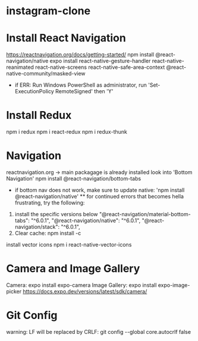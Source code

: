 # instagram-clone


# Install React Navigation
https://reactnavigation.org/docs/getting-started/
npm install @react-navigation/native
expo install react-native-gesture-handler react-native-reanimated react-native-screens react-native-safe-area-context @react-native-community/masked-view
- if ERR: Run Windows PowerShell as administrator, run 'Set-ExecutionPolicy RemoteSigned' then 'Y'

# Install Redux
npm i redux
npm i react-redux
npm i redux-thunk

# Navigation
reactnavigation.org -> main packagage is already installed
look into 'Bottom Navigation'
npm install @react-navigation/bottom-tabs
* if bottom nav does not work, make sure to update native: 'npm install @react-navigation/native'
** for continued errors that becomes hella frustrating, try the following:
1. install the specific versions below
    "@react-navigation/material-bottom-tabs": "^6.0.1",
    "@react-navigation/native": "^6.0.1",
    "@react-navigation/stack": "^6.0.1",
2. Clear cache: npm install -c

install vector icons
npm i react-native-vector-icons

# Camera and Image Gallery
Camera: expo install expo-camera
Image Gallery: expo install expo-image-picker
https://docs.expo.dev/versions/latest/sdk/camera/


# Git Config
warning: LF will be replaced by CRLF: git config --global core.autocrlf false
